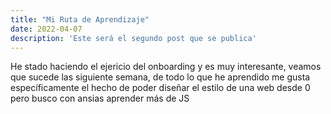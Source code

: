 ```yaml
---
title: "Mi Ruta de Aprendizaje"
date: 2022-04-07
description: 'Este será el segundo post que se publica'
---
```


He stado haciendo el ejericio del onboarding y es muy interesante, veamos que sucede las siguiente semana, de todo lo que he aprendido me gusta 
específicamente el hecho de poder diseñar el estilo de una web desde 0 pero busco con ansias aprender más de JS
